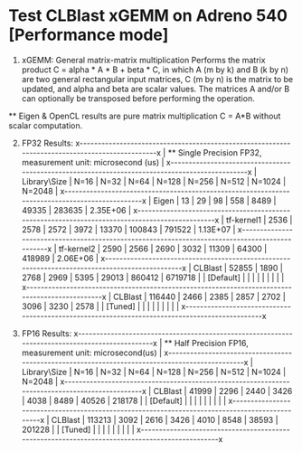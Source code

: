 Test CLBlast xGEMM on Adreno 540 [Performance mode]
===============================================================================================
1. xGEMM: General matrix-matrix multiplication
  Performs the matrix product C = alpha * A * B + beta * C, in which A (m by k) and B (k by n)
  are two general rectangular input matrices, C (m by n) is the matrix to be updated, and alpha
  and beta are scalar values. The matrices A and/or B can optionally be transposed before
  performing the operation.

** Eigen & OpenCL results are pure matrix multiplication C = A*B without scalar computation.

2. FP32 Results:
x-----------------------------------------------------------------------------------------------x
| ** Single Precision FP32, measurement unit: microsecond (us)                                  |
x-----------------------------------------------------------------------------------------------x
| Library\Size |  N=16   |  N=32   |  N=64   |  N=128  |  N=256  |  N=512  |  N=1024 |  N=2048  |
x-----------------------------------------------------------------------------------------------x
| Eigen        | 13      | 29      | 98      | 558     | 8489    | 49335   | 283635  | 2.35E+06 |
x-----------------------------------------------------------------------------------------------x
| tf-kernel1   | 2536    |   2578  |   2572  |   3972  |  13370  |  100843 | 791522  | 1.13E+07 |
x-----------------------------------------------------------------------------------------------x
| tf-kernel2   | 2590    | 2566    | 2690    | 3032    | 11309   | 64300   | 418989  | 2.06E+06 |
x-----------------------------------------------------------------------------------------------x
| CLBlast      | 52855   | 1890    | 2768    | 2969    | 5395    | 29013   | 860412  | 6719718  |
| [Default]    |         |         |         |         |         |         |         |          |
x-----------------------------------------------------------------------------------------------x
| CLBlast      | 116440  | 2466    | 2385    | 2857    | 2702    | 3096    | 3230    | 2578     |
| [Tuned]      |         |         |         |         |         |         |         |          |
x-----------------------------------------------------------------------------------------------x

3. FP16 Results:
x-----------------------------------------------------------------------------------------------x
| ** Half Precision FP16, measurement unit: microsecond(us)                                     |
x-----------------------------------------------------------------------------------------------x
| Library\Size |  N=16   |  N=32   |  N=64   |  N=128  |  N=256  |  N=512  |  N=1024 |  N=2048  |
x-----------------------------------------------------------------------------------------------x
| CLBlast      | 41999   | 2296    | 2440    | 3426    | 4038    | 8489    | 40526   | 218178   |
| [Default]    |         |         |         |         |         |         |         |          |
x-----------------------------------------------------------------------------------------------x
| CLBlast      | 113213  | 3092    | 2616    | 3426    | 4010    | 8548    | 38593   | 201228   |
| [Tuned]      |         |         |         |         |         |         |         |          |
x-----------------------------------------------------------------------------------------------x
